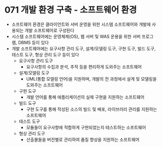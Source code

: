 # 071 개발  환경 구축 - 소프트웨어 환경

- 소프트웨어 환경은 클라이언트와 서버 운영을 위한 시스템 소프트웨어와 개발에 사용되는 개발 소프트웨어로 구성된다
- 시스템 소프트웨어에는 운영체제(OS), 웹 서버 및 WAS 운용을 위한 서버 프로그램, DBMS 등이 있다
- 개발 소프트웨어에는 요구사항 관리 도구, 설계/모델링 도구, 구현 도구, 빌드 도구, 테스트 도구, 형상 관리 도구 등이 있다
  - 요구사항 관리 도구
    - 요구사항의 수집과 분석, 추적 등을 편리하게 도와주는 소프트웨어
  - 설계/모델링 도구
    - UML(통합 모델링 언어)을 지원하며, 개발의 전 과정에서 설계 및 모델링을 도와주는 소프트웨어
  - 구현 도구
    - 개발 언어를 통해 애플리케이션의 실제 구현을 지원하는 소프트웨어
  - 빌드 도구
    - 구현 도구를 통해 작성된 소스의 빌드 및 배포, 라이브러리 관리를 지원하는 소프트웨어
  - 테스트 도구
    - 모듈들이 요구사항에 적합하게 구현되었는지 테스트하는 소프트웨어
  - 형상 관리 도구
    - 산출물들을 버전별로 관리하여 품질 향상을 지원하는 소프트웨어